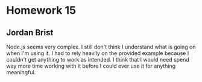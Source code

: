 # Homework 15
## Jordan Brist

Node.js seems very complex. I still don't think I understand what is going on when I'm using it. I had to rely heavily on the provided example because I couldn't get anything to work as intended. I think that I would need spend way more time working with it before I could ever use it for anything meaningful.